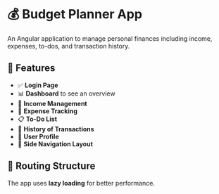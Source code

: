 # 💰 Budget Planner App

An Angular application to manage personal finances including income, expenses, to-dos, and transaction history.

## 🚀 Features

- ✅ **Login Page**
- 📊 **Dashboard** to see an overview
- 💸 **Income Management**
- 🧾 **Expense Tracking**
- 📋 **To-Do List**
- 📜 **History of Transactions**
- 🙍 **User Profile**
- 📁 **Side Navigation Layout**

## 🔁 Routing Structure

The app uses **lazy loading** for better performance.